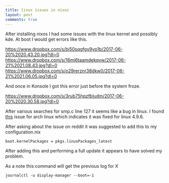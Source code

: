 ```yaml
---
title: linux issues in nixos
layout: post
comments: true
---
```

After installing nixos I had some issues with the linux kernel and possibly kde. At boot I would get
errors like this.

https://www.dropbox.com/s/bj50sqgfgy9yp1b/2017-06-20%2020.43.20.jpg?dl=0
https://www.dropbox.com/s/16mj6taamdekqyw/2017-06-21%2021.08.43.jpg?dl=0
https://www.dropbox.com/s/o29rerznr38dkw0/2017-06-21%2021.06.05.jpg?dl=0

And once in Konsole I got this error just before the system froze.


https://www.dropbox.com/s/3rub75hpzfbludm/2017-06-20%2020.30.58.jpg?dl=0

After various searches for smp.c line 127 it seems like a bug in linux. I found 
[this](https://bugs.archlinux.org/task/52246) issue for arch linux which indicates it was fixed for 
linux 4.9.6.

After asking about the issue on reddit it was suggested to add this to my configuration.nix

    boot.kernelPackages = pkgs.linuxPackages_latest

After adding this and performing a full update it appears to have solved my problem.

As a note this command will get the previous log for X

    journalctl -u display-manager --boot=-1